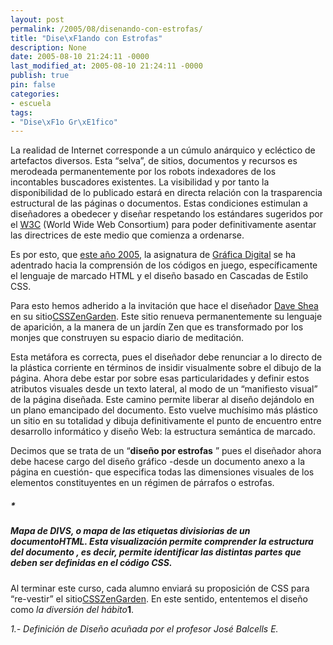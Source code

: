 ```yaml
---
layout: post
permalink: /2005/08/disenando-con-estrofas/
title: "Dise\xF1ando con Estrofas"
description: None
date: 2005-08-10 21:24:11 -0000
last_modified_at: 2005-08-10 21:24:11 -0000
publish: true
pin: false
categories:
- escuela
tags:
- "Dise\xF1o Gr\xE1fico"
---
```

La realidad de Internet corresponde a un cúmulo anárquico y ecléctico de artefactos diversos. Esta “selva”, de sitios, documentos y recursos es merodeada permanentemente por los robots indexadores de los incontables buscadores existentes. La visibilidad y por tanto la disponibilidad de lo publicado estará en directa relación con la trasparencia estructural de las páginas o documentos. Estas condiciones estimulan a diseñadores a obedecer y diseñar respetando los estándares sugeridos por el [W3C](http://www.w3c.org/ "World Wide Web Consortium") (World Wide Web Consortium) para poder definitivamente asentar las directrices de este medio que comienza a ordenarse.  
  
Es por esto, que [este año 2005](http://www.cursos.ucv.cl/arq48300/ "Gráfica Digital 2005"), la asignatura de [Gráfica Digital](http://www.ead.pucv.cl/asignaturas/area-tecnica/grafica-digital/ "Descripción de la Asignatura") se ha adentrado hacia la comprensión de los códigos en juego, específicamente el lenguaje de marcado HTML y el diseño basado en Cascadas de Estilo CSS.

Para esto hemos adherido a la invitación que hace el diseñador [Dave Shea](http://www.mezzoblue.com/) en su sitio[CSSZenGarden](http://www.csszengarden.com/ "El jardín Zen de las CSS"). Este sitio renueva permanentemente su lenguaje de aparición, a la manera de un jardín Zen que es transformado por los monjes que construyen su espacio diario de meditación.

Esta metáfora es correcta, pues el diseñador debe renunciar a lo directo de la plástica corriente en términos de insidir visualmente sobre el dibujo de la página. Ahora debe estar por sobre esas particularidades y definir estos atributos visuales desde un texto lateral, al modo de un “manifiesto visual” de la página diseñada. Este camino permite liberar al diseño dejándolo en un plano emancipado del documento. Esto vuelve muchísimo más plástico un sitio en su totalidad y dibuja definitivamente el punto de encuentro entre desarrollo informático y diseño Web: la estructura semántica de marcado.

Decimos que se trata de un “**diseño por estrofas** ” pues el diseñador ahora debe hacese cargo del diseño gráfico -desde un documento anexo a la página en cuestión- que especifica todas las dimensiones visuales de los elementos constituyentes en un régimen de párrafos o estrofas.

##### *

<div id=”body”>  
<div id=”encabezado”>  
<div id=”logo”>  
</div>  
</div>  
<div id=”contenido”>  
<div id =”menu”>  
</div>  
<div id=”texto”>  
<div id=”relaciones”>  
</div>  
</div>  
</div>  
</div>

##### Mapa de DIVS, o mapa de las etiquetas divisiorias de un documentoHTML. Esta visualización permite comprender la estructura del documento , es decir, permite identificar las distintas partes que deben ser definidas en el código CSS.

Al terminar este curso, cada alumno enviará su proposición de CSS para “re-vestir” el sitio[CSSZenGarden](http://www.csszengarden.com/ "CSSZenGarden"). En este sentido, ententemos el diseño como  _la diversión del hábito_**1**.

_1.- Definición de Diseño acuñada por el profesor José Balcells E._
